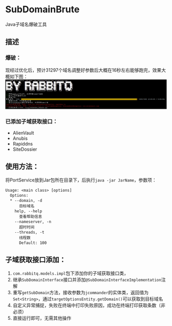 # SubDomainBrute
Java子域名爆破工具
## 描述

### 爆破：

现经过优化后，预计31297个域名调整好参数后大概在16秒左右能够跑完，效果大概如下图：
![img.png](img/img.png)

### 已添加子域获取接口：

* AlienVault
* Anubis
* Rapiddns
* SiteDossier

## 使用方法：

将PortService放到Jar包所在目录下，后执行`java -jar JarName`，参数项：

```
Usage: <main class> [options]
  Options:
  * --domain, -d
      目标域名
    help, --help
      查看帮助信息
    --nameserver, -n
      超时时间
    --threads, -t
      线程数
      Default: 100
```

## 子域获取接口添加：

1. `com.rabbitq.models.impl`包下添加你的子域获取接口类，
2. 继承`SubDomainInterface`接口并添加`@SubDomainInterfaceImplementation`注解
3. 重写`getSubDomain`方法，接收参数为`jcommander`的实体类，返回值为`Set<String>`，通过`targetOptionsEntity.getDomain()`可以获取到目标域名
4. 自定义异常捕捉，失败在终端中打印失败原因，成功在终端打印获取条数（非必须）
5. 直接运行即可，无需其他操作